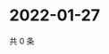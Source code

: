 # 2022-01-27

共 0 条

<!-- BEGIN WEIBO -->
<!-- 最后更新时间 Thu Jan 27 2022 17:00:50 GMT+0800 (China Standard Time) -->

<!-- END WEIBO -->
